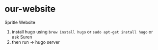 # our-website
Spritle Website

1. install hugo using `brew install hugo` or `sudo apt-get install hugo` or ask Suren
2. then run -> hugo server
